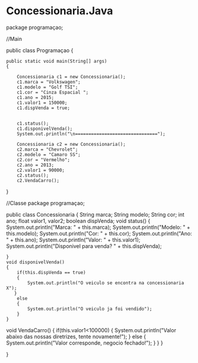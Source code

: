 # Concessionaria.Java


package programaçao;

//Main

public class Programaçao {

    
    public static void main(String[] args) 
    {
        
        Concessionaria c1 = new Concessionaria();
        c1.marca = "Volkswagen";
        c1.modelo = "Golf TSI";
        c1.cor = "Cinza Espacial ";
        c1.ano = 2015;
        c1.valor1 = 150000;
        c1.dispVenda = true;
        
        
        c1.status();
        c1.disponivelVenda();
        System.out.println("\n===============================");
       
        Concessionaria c2 = new Concessionaria();
        c2.marca = "Chevrolet";
        c2.modelo = "Camaro SS";
        c2.cor = "Vermelho";
        c2.ano = 2013;
        c2.valor1 = 90000;
        c2.status();
        c2.VendaCarro();
   }
   

//Classe 
package programaçao;


public class Concessionaria
{
    String marca;
    String modelo;
    String cor;
    int ano;
    float valor1, valor2;
    boolean dispVenda;
    void status()
    {
        System.out.println("Marca: " + this.marca);
        System.out.println("Modelo: " + this.modelo);
        System.out.println("Cor: " + this.cor);
        System.out.println("Ano: " + this.ano);
        System.out.println("Valor: " + this.valor1);
        System.out.println("Disponivel para venda? " + this.dispVenda);
        
    }
    void disponivelVenda()
    {
        if(this.dispVenda == true)
        {
            System.out.println("O veiculo se encontra na concessionaria X"); 
       }
        else
        {
            System.out.println("O veiculo ja foi vendido");   
        }
    }
    
   void VendaCarro()
   {
       if(this.valor1<100000)
       {
           System.out.println("Valor abaixo das nossas diretrizes, tente novamente!");
       }
       else
       {
           System.out.println("Valor corresponde, negocio fechado!");
       }
   }
}

    
    
}
